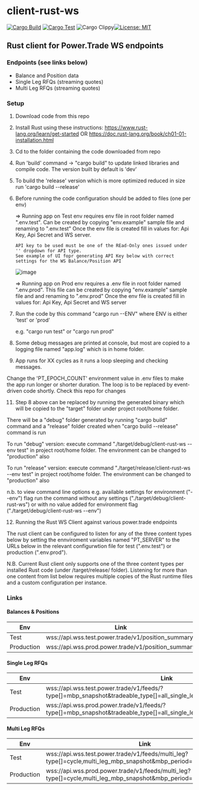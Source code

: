# client-rust-ws

[![Cargo Build](https://github.com/laisee/client-rust-ws/actions/workflows/rust.yml/badge.svg)](https://github.com/laisee/client-rust-ws/actions/workflows/rust.yml)
[![Cargo Test](https://github.com/laisee/client-rust-ws/actions/workflows/ci.yml/badge.svg)](https://github.com/laisee/client-rust-ws/actions/workflows/ci.yml)
![Cargo Clippy](https://github.com/laisee/client-rust-ws/actions/workflows/clippy.yml/badge.svg)[![License: MIT](https://img.shields.io/badge/License-MIT-yellow.svg)](https://opensource.org/licenses/MIT)
 

## Rust client for Power.Trade WS endpoints

### Endpoints (see links below)

- Balance and Position data
- Single Leg RFQs (streaming quotes)
- Multi Leg RFQs (streaming quotes)
   
### Setup

1. Download code from this repo

2. Install Rust using these instructions: 
    https://www.rust-lang.org/learn/get-started OR
    https://doc.rust-lang.org/book/ch01-01-installation.html

3. Cd to the folder containing the code downloaded from repo

4. Run 'build' command -> "cargo build" to update linked libraries and compile code. The version built by default is 'dev'
   
6. To build the 'release' version which is more optimized reduced in size run 'cargo build --release'

7. Before running the code configuration should be added to files (one per env)

    => Running app on Test env requires env file in root folder named ".env.test". 
       Can be created by copying "env.example" sample file and renaming to ".env.test" 
       Once the env file is created fill in values for: Api Key, Api Secret and WS server.

       API key to be used must be one of the REad-Only ones issued under '' dropdown for API type.
       See example of UI fopr generating API Key below with correct settings for the WS Balance/Position API

      ![image](https://github.com/laisee/client-rust-ws/assets/5905130/e5daa2a9-e374-4e7f-aaa6-f916da6da0a9)


    => Running app on Prod env requires a .env file in root folder named ".env.prod". 
       This file can be created by copying "env.example" sample file and and renaming to ".env.prod" 
       Once the env file is created fill in values for: Api Key, Api Secret and WS server 
     
8.  Run the code by this command "cargo run --ENV" where ENV is either 'test' or 'prod'

    e.g. "cargo run test" or "cargo run prod"

9.  Some debug messages are printed at console, but most are copied to a logging file named "app.log" which is in home folder.

10. App runs for XX cycles as it runs a loop sleeping and checking messages. 

Change the 'PT_EPOCH_COUNT' environment value in .env files to make the app run longer or shorter duration. The loop is to be replaced by event-driven code shortly. Check this repo for changes

11. Step 8 above can be replaced by running the generated binary which will be copied to the "target" folder under project root/home folder. 

There will be a "debug" folder generated by running "cargo build" command and a "release" folder created when "cargo build --release" command is run

To run "debug" version: execute command "./target/debug/client-rust-ws --env test" in project root/home folder. The environment can be changed to "production" also

To run "release" version: execute command "./target/release/client-rust-ws --env test" in project root/home folder. The environment can be changed to "production" also

n.b. to view command line options e.g. available settings for environment ("--env") flag run the command without any settings ("./target/debug/client-rust-ws") or with no value added for environment flag ("./target/debug/client-rust-ws --env")

12. Running the Rust WS Client against various power.trade endpoints

The rust client can be configured to listen for any of the three content types below by setting the ennviroment variables named "PT_SERVER" to the URLs below in the relevant configurwtion file for test (".env.test") or production (".env.prod").

N.B. Current Rust client only supports one of the three content types per installed Rust code (under /target/release/ folder). 
Listening for more than one content from list below requires multiple copies of the Rust runtime files and a custom configuration per instance.

### Links

#### Balances & Positions

| Env | Link | Notes |
|-----|------|---------|
| Test | wss://api.wss.test.power.trade/v1/position_summary |
|Production | wss://api.wss.prod.power.trade/v1/position_summary |

#### Single Leg RFQs

| Env | Link | Notes |
|-----|------|---------|
| Test | wss://api.wss.test.power.trade/v1/feeds/?type[]=mbp_snapshot&tradeable_type[]=all_single_leg&mbp_period=1&mbo_period=0 | |
| Production | wss://api.wss.prod.power.trade/v1/feeds/?type[]=mbp_snapshot&tradeable_type[]=all_single_leg&mbp_period=1&mbo_period=0 | |

#### Multi Leg RFQs

| Env | Link | Notes |
|-----|------|---------|
| Test| wss://api.wss.test.power.trade/v1/feeds/multi_leg?type[]=cycle,multi_leg_mbp_snapshot&mbp_period=1&mbo_period=0" | |
| Production | wss://api.wss.prod.power.trade/v1/feeds/multi_leg?type[]=cycle,multi_leg_mbp_snapshot&mbp_period=1&mbo_period=0" | |

